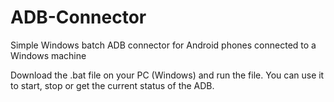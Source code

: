 # ADB-Connector
Simple Windows batch ADB connector for Android phones connected to a Windows machine

Download the .bat file on your PC (Windows) and run the file.
You can use it to start, stop or get the current status of the ADB.
